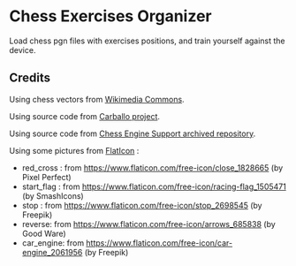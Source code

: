 # Chess Exercises Organizer

Load chess pgn files with exercises positions, and train yourself against the device.

## Credits

Using chess vectors from [Wikimedia Commons](https://commons.wikimedia.org/wiki/Category:SVG_chess_pieces).

Using source code from [Carballo project](https://github.com/albertoruibal/carballo).

Using source code from [Chess Engine Support archived repository](https://code.google.com/archive/p/chessenginesupport-androidlib/).

Using some pictures from [FlatIcon](http://www.flaticon.com) :
* red_cross : from https://www.flaticon.com/free-icon/close_1828665 (by Pixel Perfect)
* start_flag : from https://www.flaticon.com/free-icon/racing-flag_1505471 (by SmashIcons)
* stop : from https://www.flaticon.com/free-icon/stop_2698545 (by Freepik)
* reverse: from https://www.flaticon.com/free-icon/arrows_685838 (by Good Ware)
* car_engine: from https://www.flaticon.com/free-icon/car-engine_2061956 (by Freepik)